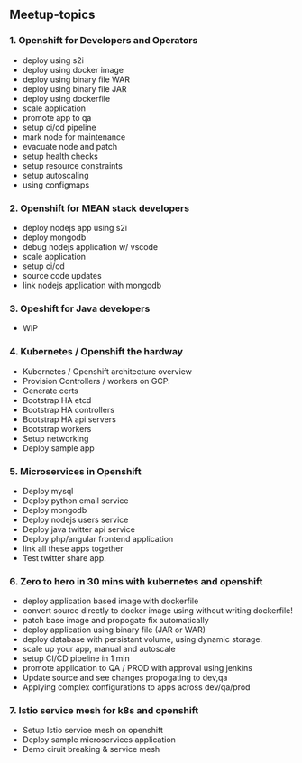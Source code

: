 ## Meetup-topics

### 1. Openshift for Developers and Operators  
   * deploy using s2i  
   * deploy using docker image
   * deploy using binary file WAR
   * deploy using binary file JAR
   * deploy using dockerfile
   * scale application
   * promote app to qa
   * setup ci/cd pipeline
   * mark node for maintenance
   * evacuate node and patch
   * setup health checks
   * setup resource constraints
   * setup autoscaling
   * using configmaps
   
### 2. Openshift for MEAN stack developers
   * deploy nodejs app using s2i
   * deploy mongodb
   * debug nodejs application w/ vscode
   * scale application
   * setup ci/cd
   * source code updates
   * link nodejs application with mongodb

### 3. Opeshift for Java developers
   * WIP
### 4. Kubernetes / Openshift the hardway
   * Kubernetes / Openshift architecture overview
   * Provision Controllers / workers on GCP.
   * Generate certs
   * Bootstrap  HA etcd
   * Bootstrap HA controllers
   * Bootstrap HA api servers
   * Bootstrap workers
   * Setup networking
   * Deploy sample app 

### 5. Microservices in Openshift
   * Deploy mysql
   * Deploy python email service
   * Deploy mongodb
   * Deploy nodejs users service
   * Deploy java twitter api service
   * Deploy php/angular frontend application
   * link all these apps together
   * Test twitter share app.
   
   
### 6. Zero to hero in 30 mins with kubernetes and openshift
   * deploy application based image with dockerfile  
   * convert source directly to docker image using without writing dockerfile!
   * patch base image and propogate fix automatically
   * deploy application using binary file (JAR or WAR)
   * deploy database with persistant volume, using dynamic storage.
   * scale up your app, manual and autoscale
   * setup CI/CD pipeline in 1 min
   * promote application to QA / PROD with approval using jenkins
   * Update source and see changes propogating to dev,qa
   * Applying complex configurations to apps across dev/qa/prod

### 7. Istio service mesh for k8s and openshift
   * Setup Istio service mesh on openshift
   * Deploy sample microservices application
   * Demo ciruit breaking & service mesh 

